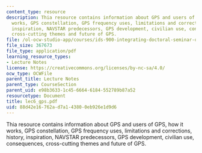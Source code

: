 ```yaml
---
content_type: resource
description: Thia resource contains information about GPS and users of GPS, how it
  works, GPS constellation, GPS frequency uses, limitations and corrections, history,
  inspiration, NAVSTAR predecessors, GPS development, civilian use, consequences,
  cross-cutting themes and future of GPS.
file: /ol-ocw-studio-app/courses/ids-900-integrating-doctoral-seminar-on-emerging-technologies-fall-2005/88d42e16762ad7a143800eb926e1d9d6_lec6_gps.pdf
file_size: 367673
file_type: application/pdf
learning_resource_types:
- Lecture Notes
license: https://creativecommons.org/licenses/by-nc-sa/4.0/
ocw_type: OCWFile
parent_title: Lecture Notes
parent_type: CourseSection
parent_uid: e98b3633-1c45-6664-6184-552789b87a52
resourcetype: Document
title: lec6_gps.pdf
uid: 88d42e16-762a-d7a1-4380-0eb926e1d9d6
---
```

Thia resource contains information about GPS and users of GPS, how it works, GPS constellation, GPS frequency uses, limitations and corrections, history, inspiration, NAVSTAR predecessors, GPS development, civilian use, consequences, cross-cutting themes and future of GPS.